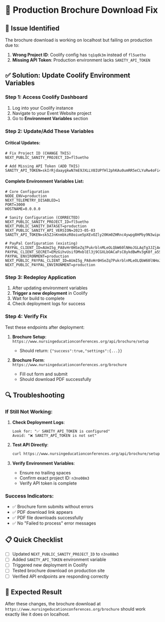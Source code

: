 # 🔧 Production Brochure Download Fix

## 🚨 **Issue Identified**
The brochure download is working on localhost but failing on production due to:
1. **Wrong Project ID**: Coolify config has `tq1qdk3m` instead of `fl5uetho`
2. **Missing API Token**: Production environment lacks `SANITY_API_TOKEN`

## ✅ **Solution: Update Coolify Environment Variables**

### **Step 1: Access Coolify Dashboard**
1. Log into your Coolify instance
2. Navigate to your Event Website project
3. Go to **Environment Variables** section

### **Step 2: Update/Add These Variables**

#### **Critical Updates:**
```env
# Fix Project ID (CHANGE THIS)
NEXT_PUBLIC_SANITY_PROJECT_ID=fl5uetho

# Add Missing API Token (ADD THIS)
SANITY_API_TOKEN=skIrRjdaaygkwN7mE9JXLLV8IUPfHl2phKAu0umRR5eCLYuRw4oFi4kXfh3kXa0xxHHJZcv451AY6SFMxGuLWbHUMrPjxppFxA0NAFwgrkEZggVUYPJ3jtKA76br4f07USUJMDOR1JQoS7U0vSsiJzCp8q2CwgAcHiksA7H4FrN04Vh3kC3c
```

#### **Complete Environment Variables List:**
```env
# Core Configuration
NODE_ENV=production
NEXT_TELEMETRY_DISABLED=1
PORT=3000
HOSTNAME=0.0.0.0

# Sanity Configuration (CORRECTED)
NEXT_PUBLIC_SANITY_PROJECT_ID=fl5uetho
NEXT_PUBLIC_SANITY_DATASET=production
NEXT_PUBLIC_SANITY_API_VERSION=2023-05-03
SANITY_API_TOKEN=sk5ZJnKnmbkzR8oiue5pXEvOZly20Km0ZHRnc4ywpg8HPby9N3wipoQsOHMSIIj1yTF0dtccBarQQsL2P0YwmP5Uf8QeoHP44FleIkjPXotKSmGPwzkdpDjC2nA1Fbic5W5QnQeghKuQTfnsqLKIWvP4q5idSUpopClvl0BLJcAJTQeBZoQy

# PayPal Configuration (existing)
PAYPAL_CLIENT_ID=AUmI5g_PA8vHr0HSeZq7PukrblnMLeOLQbW60lNHoJGLAqTg3JZjAeracZmAh1WSuuqmZnUIJxLdzGXc
PAYPAL_CLIENT_SECRET=EMzGihvUsifDMxblEl3j9CGXLbOACaFsC8ykdBwMv3gK8f_a5S7NulJ9sSqe4atrt2d_2bCo7TBZ6x01
PAYPAL_ENVIRONMENT=production
NEXT_PUBLIC_PAYPAL_CLIENT_ID=AUmI5g_PA8vHr0HSeZq7PukrblnMLeOLQbW60lNHoJGLAqTg3JZjAeracZmAh1WSuuqmZnUIJxLdzGXc
NEXT_PUBLIC_PAYPAL_ENVIRONMENT=production
```

### **Step 3: Redeploy Application**
1. After updating environment variables
2. **Trigger a new deployment** in Coolify
3. Wait for build to complete
4. Check deployment logs for success

### **Step 4: Verify Fix**
Test these endpoints after deployment:

1. **Brochure Setup**: `https://www.nursingeducationconferences.org/api/brochure/setup`
   - Should return: `{"success":true,"settings":{...}}`

2. **Brochure Form**: `https://www.nursingeducationconferences.org/brochure`
   - Fill out form and submit
   - Should download PDF successfully

## 🔍 **Troubleshooting**

### **If Still Not Working:**

1. **Check Deployment Logs**:
   ```
   Look for: "✅ SANITY_API_TOKEN is configured"
   Avoid: "❌ SANITY_API_TOKEN is not set"
   ```

2. **Test API Directly**:
   ```bash
   curl https://www.nursingeducationconferences.org/api/brochure/setup
   ```

3. **Verify Environment Variables**:
   - Ensure no trailing spaces
   - Confirm exact project ID: `n3no08m3`
   - Verify API token is complete

### **Success Indicators:**
- ✅ Brochure form submits without errors
- ✅ PDF download link appears
- ✅ PDF file downloads successfully
- ✅ No "Failed to process" error messages

## 📋 **Quick Checklist**
- [ ] Updated `NEXT_PUBLIC_SANITY_PROJECT_ID` to `n3no08m3`
- [ ] Added `SANITY_API_TOKEN` environment variable
- [ ] Triggered new deployment in Coolify
- [ ] Tested brochure download on production site
- [ ] Verified API endpoints are responding correctly

## 🎯 **Expected Result**
After these changes, the brochure download at `https://www.nursingeducationconferences.org/brochure` should work exactly like it does on localhost.
